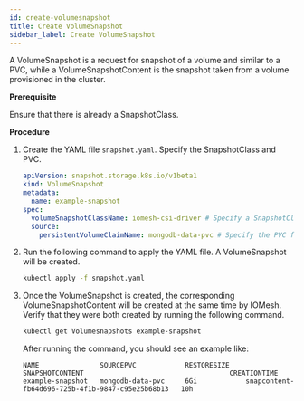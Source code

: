 ```yaml
---
id: create-volumesnapshot
title: Create VolumeSnapshot
sidebar_label: Create VolumeSnapshot
---
```


A VolumeSnapshot is a request for snapshot of a volume and similar to a PVC, while a VolumeSnapshotContent is the snapshot taken from a volume provisioned in the cluster. 

**Prerequisite**

Ensure that there is already a SnapshotClass.

**Procedure**

1. Create the YAML file `snapshot.yaml`. Specify the SnapshotClass and PVC.

    ```yaml
    apiVersion: snapshot.storage.k8s.io/v1beta1
    kind: VolumeSnapshot
    metadata:
      name: example-snapshot
    spec:
      volumeSnapshotClassName: iomesh-csi-driver # Specify a SnapshotClass such as `iomesh-csi-driver`.
      source:
        persistentVolumeClaimName: mongodb-data-pvc # Specify the PVC for which you want to take a snapshot such as `mongodb-data-pvc`.
    ```

2. Run the following command to apply the YAML file. A VolumeSnapshot will be created.

    ```bash
    kubectl apply -f snapshot.yaml
    ```

3. Once the VolumeSnapshot is created, the corresponding VolumeSnapshotContent will be created at the same time by IOMesh. Verify that they were both created by running the following command.

    ```bash
    kubectl get Volumesnapshots example-snapshot
    ```

    After running the command, you should see an example like:

    ```output
    NAME               SOURCEPVC            RESTORESIZE    SNAPSHOTCONTENT                                    CREATIONTIME
    example-snapshot   mongodb-data-pvc     6Gi            snapcontent-fb64d696-725b-4f1b-9847-c95e25b68b13   10h
    ```
